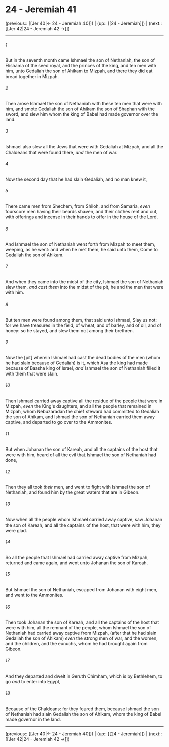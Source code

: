 # 24 - Jeremiah 41

(previous:: [[Jer 40|← 24 - Jeremiah 40]]) | (up:: [[24 - Jeremiah]]) | (next:: [[Jer 42|24 - Jeremiah 42 →]])

***


###### 1 
But in the seventh month came Ishmael the son of Nethaniah, the son of Elishama of the seed royal, and the princes of the king, and ten men with him, unto Gedaliah the son of Ahikam to Mizpah, and there they did eat bread together in Mizpah. 

###### 2 
Then arose Ishmael the son of Nethaniah with these ten men that were with him, and smote Gedaliah the son of Ahikam the son of Shaphan with the sword, and slew him whom the king of Babel had made governor over the land. 

###### 3 
Ishmael also slew all the Jews that were with Gedaliah at Mizpah, and all the Chaldeans that were found there, _and_ the men of war. 

###### 4 
Now the second day that he had slain Gedaliah, and no man knew it, 

###### 5 
There came men from Shechem, from Shiloh, and from Samaria, _even_ fourscore men having their beards shaven, and their clothes rent and cut, with offerings and incense in their hands to offer in the house of the Lord. 

###### 6 
And Ishmael the son of Nethaniah went forth from Mizpah to meet them, weeping, as he went: and when he met them, he said unto them, Come to Gedaliah the son of Ahikam. 

###### 7 
And when they came into the midst of the city, Ishmael the son of Nethaniah slew them, _and cast them_ into the midst of the pit, he and the men that were with him. 

###### 8 
But ten men were found among them, that said unto Ishmael, Slay us not: for we have treasures in the field, of wheat, and of barley, and of oil, and of honey: so he stayed, and slew them not among their brethren. 

###### 9 
Now the [pit] wherein Ishmael had cast the dead bodies of the men (whom he had slain because of Gedaliah) is it, which Asa the king had made because of Baasha king of Israel, _and_ Ishmael the son of Nethaniah filled it with them that were slain. 

###### 10 
Then Ishmael carried away captive all the residue of the people that were in Mizpah, _even_ the King's daughters, and all the people that remained in Mizpah, whom Nebuzaradan the chief steward had committed to Gedaliah the son of Ahikam, and Ishmael the son of Nethaniah carried them away captive, and departed to go over to the Ammonites. 

###### 11 
But when Johanan the son of Kareah, and all the captains of the host that were with him, heard of all the evil that Ishmael the son of Nethaniah had done, 

###### 12 
Then they all took _their_ men, and went to fight with Ishmael the son of Nethaniah, and found him by the great waters that are in Gibeon. 

###### 13 
Now when all the people whom Ishmael carried away captive, saw Johanan the son of Kareah, and all the captains of the host, that were with him, they were glad. 

###### 14 
So all the people that Ishmael had carried away captive from Mizpah, returned and came again, and went unto Johanan the son of Kareah. 

###### 15 
But Ishmael the son of Nethaniah, escaped from Johanan with eight men, and went to the Ammonites. 

###### 16 
Then took Johanan the son of Kareah, and all the captains of the host that were with him, all the remnant of the people, whom Ishmael the son of Nethaniah had carried away captive from Mizpah, (after that he had slain Gedaliah the son of Ahikam) _even_ the strong men of war, and the women, and the children, and the eunuchs, whom he had brought again from Gibeon. 

###### 17 
And they departed and dwelt in Geruth Chimham, which is by Bethlehem, to go _and_ to enter into Egypt, 

###### 18 
Because of the Chaldeans: for they feared them, because Ishmael the son of Nethaniah had slain Gedaliah the son of Ahikam, whom the king of Babel made governor in the land.

***

(previous:: [[Jer 40|← 24 - Jeremiah 40]]) | (up:: [[24 - Jeremiah]]) | (next:: [[Jer 42|24 - Jeremiah 42 →]])
